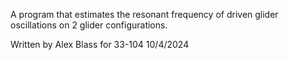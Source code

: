A program that estimates the resonant frequency of driven glider oscillations on 2 glider configurations.

Written by Alex Blass for 33-104 10/4/2024